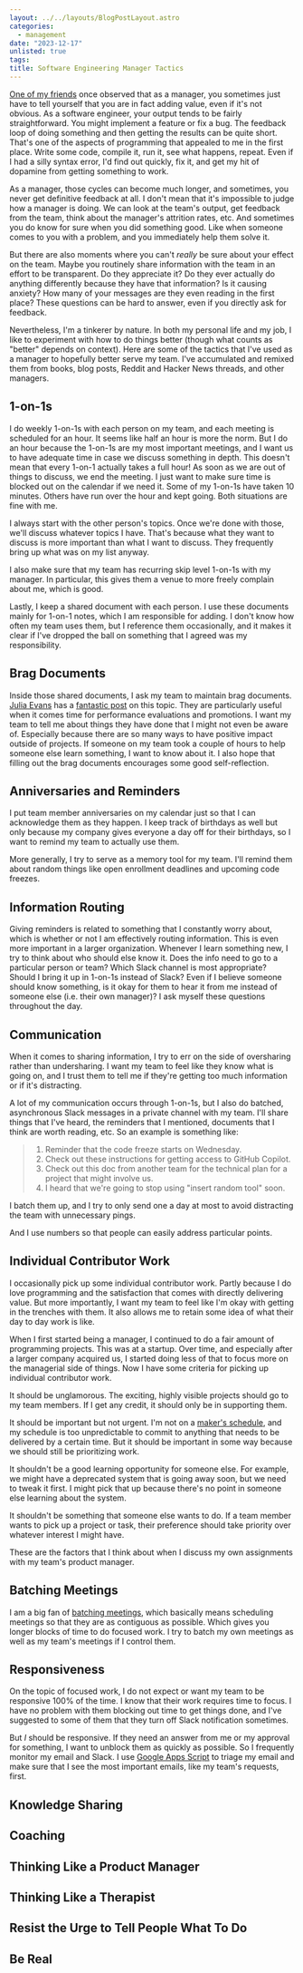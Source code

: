 ```yaml
---
layout: ../../layouts/BlogPostLayout.astro
categories:
  - management
date: "2023-12-17"
unlisted: true
tags:
title: Software Engineering Manager Tactics
---
```


[One of my friends](https://azeemba.com/) once observed that as a manager, you
sometimes just have to tell yourself that you are in fact adding value, even if
it's not obvious. As a software engineer, your output tends to be fairly
straightforward. You might implement a feature or fix a bug. The feedback loop
of doing something and then getting the results can be quite short. That's one
of the aspects of programming that appealed to me in the first place. Write
some code, compile it, run it, see what happens, repeat. Even if I had a silly
syntax error, I'd find out quickly, fix it, and get my hit of dopamine from
getting something to work.

As a manager, those cycles can become much longer, and sometimes, you never get
definitive feedback at all. I don't mean that it's impossible to judge how a
manager is doing. We can look at the team's output, get feedback from the team,
think about the manager's attrition rates, etc. And sometimes you do know for
sure when you did something good. Like when someone comes to you with a problem,
and you immediately help them solve it.

But there are also moments where you can't *really* be sure about your effect on
the team. Maybe you routinely share information with the team in an effort to be
transparent. Do they appreciate it? Do they ever actually do anything
differently because they have that information? Is it causing anxiety? How many
of your messages are they even reading in the first place? These questions can
be hard to answer, even if you directly ask for feedback.

Nevertheless, I'm a tinkerer by nature. In both my personal life and my job, I
like to experiment with how to do things better (though what counts as "better"
depends on context). Here are some of the tactics that I've used as a manager to
hopefully better serve my team. I've accumulated and remixed them from books,
blog posts, Reddit and Hacker News threads, and other managers.

## 1-on-1s

I do weekly 1-on-1s with each person on my team, and each meeting is scheduled
for an hour. It seems like half an hour is more the norm. But I do an hour
because the 1-on-1s are my most important meetings, and I want us to have
adequate time in case we discuss something in depth. This doesn't mean that
every 1-on-1 actually takes a full hour! As soon as we are out of things to
discuss, we end the meeting. I just want to make sure time is blocked out on the
calendar if we need it. Some of my 1-on-1s have taken 10 minutes. Others have
run over the hour and kept going. Both situations are fine with me.

I always start with the other person's topics. Once we're done with those, we'll
discuss whatever topics I have. That's because what they want to discuss is more
important than what I want to discuss. They frequently bring up what was on my
list anyway.

I also make sure that my team has recurring skip level 1-on-1s with my
manager. In particular, this gives them a venue to more freely complain about
me, which is good.

Lastly, I keep a shared document with each person. I use these documents mainly
for 1-on-1 notes, which I am responsible for adding. I don't know how often my
team uses them, but I reference them occasionally, and it makes it clear if I've
dropped the ball on something that I agreed was my responsibility.

## Brag Documents

Inside those shared documents, I ask my team to maintain brag documents. [Julia
Evans](https://jvns.ca/) has a [fantastic
post](https://jvns.ca/blog/brag-documents/) on this topic. They are particularly
useful when it comes time for performance evaluations and promotions. I want my
team to tell me about things they have done that I might not even be aware of.
Especially because there are so many ways to have positive impact outside of
projects. If someone on my team took a couple of hours to help someone else
learn something, I want to know about it. I also hope that filling out the brag
documents encourages some good self-reflection.

## Anniversaries and Reminders

I put team member anniversaries on my calendar just so that I can acknowledge
them as they happen. I keep track of birthdays as well but only because my
company gives everyone a day off for their birthdays, so I want to remind my
team to actually use them.

More generally, I try to serve as a memory tool for my team. I'll remind them
about random things like open enrollment deadlines and upcoming code freezes.

## Information Routing

Giving reminders is related to something that I constantly worry about, which is
whether or not I am effectively routing information. This is even more important
in a larger organization. Whenever I learn something new, I try to think about
who should else know it. Does the info need to go to a particular person or
team? Which Slack channel is most appropriate? Should I bring it up in 1-on-1s
instead of Slack? Even if I believe someone should know something, is it okay
for them to hear it from me instead of someone else (i.e. their own manager)? I
ask myself these questions throughout the day.

## Communication

When it comes to sharing information, I try to err on the side of oversharing
rather than undersharing. I want my team to feel like they know what is going
on, and I trust them to tell me if they're getting too much information or if
it's distracting.

A lot of my communication occurs through 1-on-1s, but I also do batched,
asynchronous Slack messages in a private channel with my team. I'll share things
that I've heard, the reminders that I mentioned, documents that I think are
worth reading, etc. So an example is something like:

> 1. Reminder that the code freeze starts on Wednesday.
> 2. Check out these instructions for getting access to GitHub Copilot.
> 3. Check out this doc from another team for the technical plan for a project
>    that might involve us.
> 4. I heard that we're going to stop using "insert random tool" soon.

I batch them up, and I try to only send one a day at most to avoid distracting
the team with unnecessary pings.

And I use numbers so that people can easily address particular points.

## Individual Contributor Work

I occasionally pick up some individual contributor work. Partly because I do
love programming and the satisfaction that comes with directly delivering value.
But more importantly, I want my team to feel like I'm okay with getting in the
trenches with them. It also allows me to retain some idea of what their day to
day work is like.

When I first started being a manager, I continued to do a fair amount of
programming projects. This was at a startup. Over time, and especially after a
larger company acquired us, I started doing less of that to focus more on the
managerial side of things. Now I have some criteria for picking up individual
contributor work.

It should be unglamorous. The exciting, highly visible projects should go to my
team members. If I get any credit, it should only be in supporting them.

It should be important but not urgent. I'm not on a [maker's
schedule](http://www.paulgraham.com/makersschedule.html), and my schedule is too
unpredictable to commit to anything that needs to be delivered by a certain
time. But it should be important in some way because we should still be
prioritizing work.

It shouldn't be a good learning opportunity for someone else. For example, we
might
have a deprecated system that is going away soon, but we need to tweak it first.
I might pick that up because there's no point in someone else learning about the
system.

It shouldn't be something that someone else wants to do. If a team member wants
to pick up a project or task, their preference should take priority over
whatever interest I might have.

These are the factors that I think about when I discuss my own assignments with
my team's product manager.

## Batching Meetings

I am a big fan of [batching
meetings](https://knowtworthy.medium.com/batching-your-meetings-saves-you-hours-every-week-heres-how-3798da6ccb02),
which basically means scheduling meetings so that they are as contiguous as
possible. Which gives you longer blocks of time to do focused work. I try to
batch my own meetings as well as my team's meetings if I control them.

## Responsiveness

On the topic of focused work, I do not expect or want my team to be responsive
100% of the time. I know that their work requires time to focus. I have no
problem with them blocking out time to get things done, and I've suggested to
some of them that they turn off Slack notification sometimes.

But *I* should be responsive. If they need an answer from me or my approval for
something, I want to unblock them as quickly as possible. So I frequently
monitor my email and Slack. I use [Google Apps
Script](https://www.google.com/script/start/) to triage my email and make sure
that I see the most important emails, like my team's requests, first.

## Knowledge Sharing

## Coaching

## Thinking Like a Product Manager

## Thinking Like a Therapist

## Resist the Urge to Tell People What To Do

## Be Real

